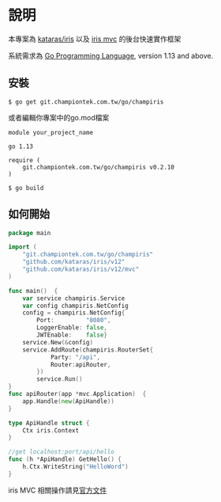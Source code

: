 # 說明

本專案為 [kataras/iris](https://github.com/kataras/iris) 以及 [iris mvc](https://github.com/kataras/iris/tree/master/mvc) 的後台快速實作框架

系統需求為 [Go Programming Language](https://golang.org/dl/), version 1.13 and above.

## 安裝
```shell script
$ go get git.championtek.com.tw/go/champiris
```

或者編輯你專案中的go.mod檔案
```
module your_project_name

go 1.13

require (
    git.championtek.com.tw/go/champiris v0.2.10
)
```

```shell script
$ go build
```

## 如何開始
```go
package main

import (
    "git.championtek.com.tw/go/champiris"
    "github.com/kataras/iris/v12"
    "github.com/kataras/iris/v12/mvc"
)

func main()  {
    var service champiris.Service
    var config champiris.NetConfig
    config = champiris.NetConfig{
    	Port:         "8080",
    	LoggerEnable: false,
    	JWTEnable:    false}
    service.New(&config)
    service.AddRoute(champiris.RouterSet{
    		Party: "/api",
    		Router:apiRouter,
    	})
    	service.Run()
}
func apiRouter(app *mvc.Application)  {
    app.Handle(new(ApiHandle))
}

type ApiHandle struct {
	Ctx iris.Context
}

//get localhost:port/api/hello
func (h *ApiHandle) GetHello() {
	h.Ctx.WriteString("HelloWord")
}
```

iris MVC 相關操作請見[官方文件](https://github.com/kataras/iris/wiki/MVC)
